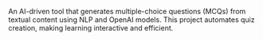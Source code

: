 An AI-driven tool that generates multiple-choice questions (MCQs) from textual content using NLP and OpenAI models. This project automates quiz creation, making learning interactive and efficient.
